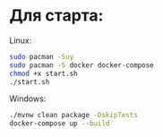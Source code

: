 

# Для старта: 
Linux: 
```bash
sudo pacman -Suy
sudo pacman -S docker docker-compose
chmod +x start.sh
./start.sh
```

Windows:
```bash
./mvnw clean package -DskipTests
docker-compose up --build
```